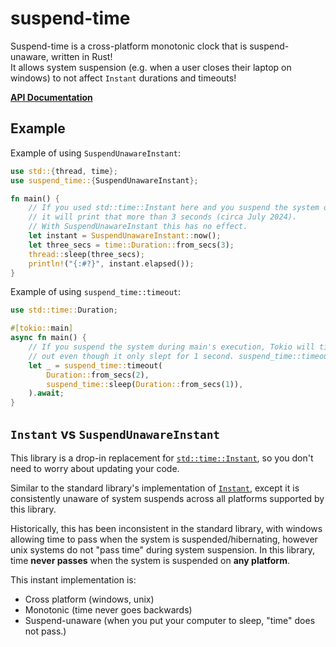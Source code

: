# suspend-time
Suspend-time is a cross-platform monotonic clock that is suspend-unaware, written in Rust!    
It allows system suspension (e.g. when a user closes their laptop on windows) to not affect `Instant` durations and timeouts!

**[API Documentation](https://docs.rs/suspend-time/latest/suspend_time/)**

## Example

Example of using `SuspendUnawareInstant`:

```rust
use std::{thread, time};
use suspend_time::{SuspendUnawareInstant};

fn main() {
    // If you used std::time::Instant here and you suspend the system on windows,
    // it will print that more than 3 seconds (circa July 2024).
    // With SuspendUnawareInstant this has no effect.
    let instant = SuspendUnawareInstant::now();
    let three_secs = time::Duration::from_secs(3);
    thread::sleep(three_secs);
    println!("{:#?}", instant.elapsed());
}
```

Example of using `suspend_time::timeout`:

```rust
use std::time::Duration;

#[tokio::main]
async fn main() {
    // If you suspend the system during main's execution, Tokio will time
    // out even though it only slept for 1 second. suspend_time::timeout does not.
    let _ = suspend_time::timeout(
        Duration::from_secs(2),
        suspend_time::sleep(Duration::from_secs(1)),
    ).await;
}
```


## `Instant` vs `SuspendUnawareInstant`

This library is a drop-in replacement for [`std::time::Instant`](https://doc.rust-lang.org/std/time/struct.Instant.html), so you don't need to worry about updating your code.


Similar to the standard library's implementation of [`Instant`](https://doc.rust-lang.org/std/time/struct.Instant.html), except it is consistently unaware of system suspends across all platforms supported by this library.

Historically, this has been inconsistent in the standard library, with windows allowing time to pass when the system is suspended/hibernating, however unix systems
do not "pass time" during system suspension. In this library, time **never passes** when the system is suspended on **any platform**.

This instant implementation is:
 - Cross platform (windows, unix)
 - Monotonic (time never goes backwards)
 - Suspend-unaware (when you put your computer to sleep, "time" does not pass.)